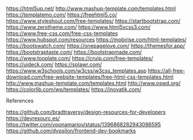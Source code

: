 https://html5up.net/
<PostResource
    image=""
    url=""
    title=""
    description=""
  />
http://www.mashup-template.com/templates.html
<PostResource
    image=""
    url=""
    title=""
    description=""
  />
https://templatemo.com/
<PostResource
    image=""
    url=""
    title=""
    description=""
  />
https://freehtml5.co/
<PostResource
    image=""
    url=""
    title=""
    description=""
  />
https://www.styleshout.com/free-templates/
<PostResource
    image=""
    url=""
    title=""
    description=""
  />
https://startbootstrap.com/
<PostResource
    image=""
    url=""
    title=""
    description=""
  />
https://www.zerotheme.com/
<PostResource
    image=""
    url=""
    title=""
    description=""
  />
https://www.html5xcss3.com/
<PostResource
    image=""
    url=""
    title=""
    description=""
  />
https://www.free-css.com/free-css-templates
<PostResource
    image=""
    url=""
    title=""
    description=""
  />
https://www.hubspot.com/resources
<PostResource
    image=""
    url=""
    title=""
    description=""
  />
https://mobirise.com/html-templates/
<PostResource
    image=""
    url=""
    title=""
    description=""
  />
https://bootswatch.com/
<PostResource
    image=""
    url=""
    title=""
    description=""
  />
https://onepagelove.com/
<PostResource
    image=""
    url=""
    title=""
    description=""
  />
https://themesfor.app/
<PostResource
    image=""
    url=""
    title=""
    description=""
  />
https://bootstraptaste.com/
<PostResource
    image=""
    url=""
    title=""
    description=""
  />
https://bootstrapmade.com/
<PostResource
    image=""
    url=""
    title=""
    description=""
  />
https://www.tooplate.com/
https://cruip.com/free-templates/
https://uideck.com/
https://splawr.com/
https://www.w3schools.com/w3css/w3css_templates.asp
https://all-free-download.com/free-website-templates/free-html-css-templates.html
http://www.mashup-template.com/templates.html
http://www.oswd.org/
https://colorlib.com/wp/templates/
https://inovatik.com/


References

https://github.com/bradtraversy/design-resources-for-developers
https://devresourc.es/
https://twitter.com/vponamariov/status/1396868282943086595
https://github.com/dypsilon/frontend-dev-bookmarks